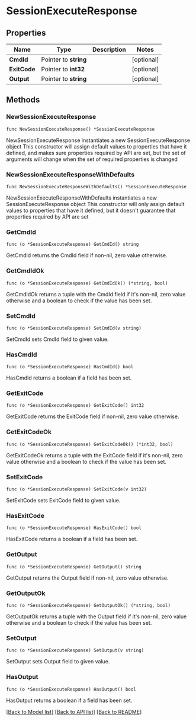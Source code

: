 # SessionExecuteResponse

## Properties

Name | Type | Description | Notes
------------ | ------------- | ------------- | -------------
**CmdId** | Pointer to **string** |  | [optional] 
**ExitCode** | Pointer to **int32** |  | [optional] 
**Output** | Pointer to **string** |  | [optional] 

## Methods

### NewSessionExecuteResponse

`func NewSessionExecuteResponse() *SessionExecuteResponse`

NewSessionExecuteResponse instantiates a new SessionExecuteResponse object
This constructor will assign default values to properties that have it defined,
and makes sure properties required by API are set, but the set of arguments
will change when the set of required properties is changed

### NewSessionExecuteResponseWithDefaults

`func NewSessionExecuteResponseWithDefaults() *SessionExecuteResponse`

NewSessionExecuteResponseWithDefaults instantiates a new SessionExecuteResponse object
This constructor will only assign default values to properties that have it defined,
but it doesn't guarantee that properties required by API are set

### GetCmdId

`func (o *SessionExecuteResponse) GetCmdId() string`

GetCmdId returns the CmdId field if non-nil, zero value otherwise.

### GetCmdIdOk

`func (o *SessionExecuteResponse) GetCmdIdOk() (*string, bool)`

GetCmdIdOk returns a tuple with the CmdId field if it's non-nil, zero value otherwise
and a boolean to check if the value has been set.

### SetCmdId

`func (o *SessionExecuteResponse) SetCmdId(v string)`

SetCmdId sets CmdId field to given value.

### HasCmdId

`func (o *SessionExecuteResponse) HasCmdId() bool`

HasCmdId returns a boolean if a field has been set.

### GetExitCode

`func (o *SessionExecuteResponse) GetExitCode() int32`

GetExitCode returns the ExitCode field if non-nil, zero value otherwise.

### GetExitCodeOk

`func (o *SessionExecuteResponse) GetExitCodeOk() (*int32, bool)`

GetExitCodeOk returns a tuple with the ExitCode field if it's non-nil, zero value otherwise
and a boolean to check if the value has been set.

### SetExitCode

`func (o *SessionExecuteResponse) SetExitCode(v int32)`

SetExitCode sets ExitCode field to given value.

### HasExitCode

`func (o *SessionExecuteResponse) HasExitCode() bool`

HasExitCode returns a boolean if a field has been set.

### GetOutput

`func (o *SessionExecuteResponse) GetOutput() string`

GetOutput returns the Output field if non-nil, zero value otherwise.

### GetOutputOk

`func (o *SessionExecuteResponse) GetOutputOk() (*string, bool)`

GetOutputOk returns a tuple with the Output field if it's non-nil, zero value otherwise
and a boolean to check if the value has been set.

### SetOutput

`func (o *SessionExecuteResponse) SetOutput(v string)`

SetOutput sets Output field to given value.

### HasOutput

`func (o *SessionExecuteResponse) HasOutput() bool`

HasOutput returns a boolean if a field has been set.


[[Back to Model list]](../README.md#documentation-for-models) [[Back to API list]](../README.md#documentation-for-api-endpoints) [[Back to README]](../README.md)


